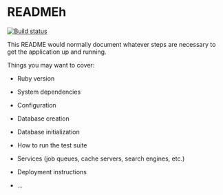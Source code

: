 # READMEh


[![Build status](https://travis-ci.org/openode-io/openode-www.svg?branch=master)](https://travis-ci.org/openode-io/openode-www)

This README would normally document whatever steps are necessary to get the
application up and running.

Things you may want to cover:

* Ruby version

* System dependencies

* Configuration

* Database creation

* Database initialization

* How to run the test suite

* Services (job queues, cache servers, search engines, etc.)

* Deployment instructions

* ...
